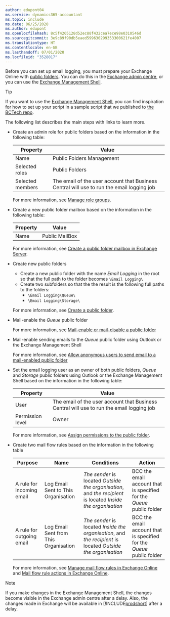 ```yaml
---
author: edupont04
ms.service: dynamics365-accountant
ms.topic: include
ms.date: 06/25/2020
ms.author: edupont
ms.openlocfilehash: 8c5f4205128d52ec88f432cea7ece98e0310546d
ms.sourcegitcommit: 3e9c89f90db5eaed599630299353300621fe4007
ms.translationtype: HT
ms.contentlocale: en-GB
ms.lasthandoff: 07/01/2020
ms.locfileid: "3528017"
---
```

Before you can set up email logging, you must prepare your Exchange Online with [public folders](/exchange/collaboration/public-folders/public-folders?view=exchserver-2019). You can do this in the [Exchange admin centre](/Exchange/architecture/client-access/exchange-admin-center?view=exchserver-2019), or you can use the [Exchange Management Shell](/powershell/exchange/exchange-management-shell?view=exchange-ps).  

> [!TIP]
> If you want to use the [Exchange Management Shell](/powershell/exchange/exchange-management-shell?view=exchange-ps), you can find inspiration for how to set up your script in a sample script that we published to [the BCTech repo](https://github.com/microsoft/BCTech/tree/master/samples/EmailLogging).

The following list describes the main steps with links to learn more.  

- Create an admin role for public folders based on the information in the following table:

  |Property        |Value                     |
  |----------------|--------------------------|
  |Name            |Public Folders Management |
  |Selected roles  |Public Folders            |
  |Selected members|The email of the user account that Business Central will use to run the email logging job|

  For more information, see [Manage role groups](/exchange/permissions/role-groups?view=exchserver-2019).

- Create a new public folder mailbox based on the information in the following table:

  |Property        |Value                     |
  |----------------|--------------------------|
  |Name            |Public MailBox            |

  For more information, see [Create a public folder mailbox in Exchange Server](/exchange/collaboration/public-folders/create-public-folder-mailboxes).  

- Create new public folders

  - Create a new public folder with the name *Email Logging* in the root so that the full path to the folder becomes ```\Email Logging\```
  - Create two subfolders so that the the result is the following full paths to the folders:
    - ```\Email Logging\Queue\```
    - ```\Email Logging\Storage\```

  For more information, see [Create a public folder](/exchange/collaboration/public-folders/create-public-folders?view=exchserver-2019).

- Mail-enable the *Queue* public folder

  For more information, see [Mail-enable or mail-disable a public folder](/exchange/collaboration/public-folders/mail-enable-or-disable?view=exchserver-2019)

- Mail-enable sending emails to the *Queue* public folder using Outlook or the Exchange Management Shell

  For more information, see [Allow anonymous users to send email to a mail-enabled public folder](/exchange/collaboration/public-folders/mail-enable-or-disable?view=exchserver-2019#allow-anonymous-users-to-send-email-to-a-mail-enabled-public-folder)

- Set the email logging user as an owner of both public folders, *Queue* and *Storage* public folders  using Outlook or the Exchange Management Shell based on the information in the following table:

  |Property        |Value                     |
  |----------------|--------------------------|
  |User            |The email of the user account that Business Central will use to run the email logging job|
  |Permission level|Owner                     |

  For more information, see [Assign permissions to the public folder](/exchange/collaboration-exo/public-folders/set-up-public-folders#step-3-assign-permissions-to-the-public-folder).

- Create two mail flow rules based on the information in the following table

  |Purpose  |Name |Conditions                        |Action                                       |
  |---------|-----|----------------------------------|---------------------------------------------|
  |A rule for incoming email |Log Email Sent to This Organisation|*The sender* is located *Outside the organisation*, and *the recipient* is located *Inside the organisation*|BCC the email account that is specified for the *Queue* public folder|
  |A rule for outgoing email | Log Email Sent from This Organisation |*The sender* is located *Inside the organisation*, and *the recipient* is located *Outside the organisation*|BCC the email account that is specified for the *Queue* public folder|
  
  For more information, see [Manage mail flow rules in Exchange Online](/exchange/security-and-compliance/mail-flow-rules/manage-mail-flow-rules) and [Mail flow rule actions in Exchange Online](/exchange/security-and-compliance/mail-flow-rules/mail-flow-rule-action).

> [!NOTE]
> If you make changes in the Exchange Management Shell, the changes become visible in the Exchange admin centre after a delay. Also, the changes made in Exchange will be available in [!INCLUDE[prodshort](prodshort.md)] after a delay.
